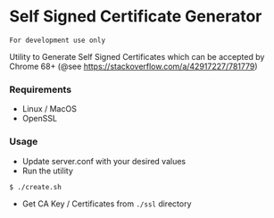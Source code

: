 # Self Signed Certificate Generator

```
For development use only
```

Utility to Generate Self Signed Certificates which can be accepted by Chrome 68+ (@see https://stackoverflow.com/a/42917227/781779)

### Requirements
- Linux / MacOS
- OpenSSL

### Usage

- Update server.conf with your desired values
- Run the utility
```sh
$ ./create.sh
```

- Get CA Key / Certificates from `./ssl` directory
